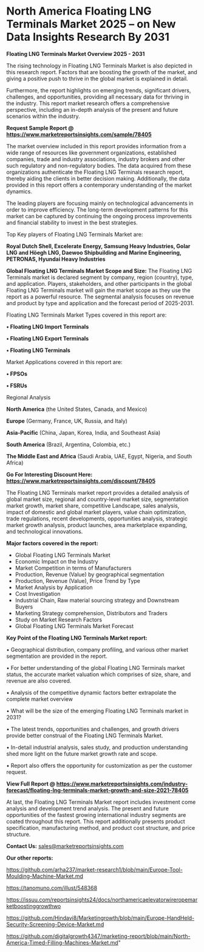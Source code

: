 # North America Floating LNG Terminals Market 2025 – on New Data Insights Research By 2031

<Strong> Floating LNG Terminals Market Overview 2025 - 2031</strong>

The rising technology in Floating LNG Terminals Market is also depicted in this research report. Factors that are boosting the growth of the market, and giving a positive push to thrive in the global market is explained in detail.

Furthermore, the report highlights on emerging trends, significant drivers, challenges, and opportunities, providing all necessary data for thriving in the industry. This report market research offers a comprehensive perspective, including an in-depth analysis of the present and future scenarios within the industry.

<strong>Request Sample Report @ <a href=https://www.marketreportsinsights.com/sample/78405>https://www.marketreportsinsights.com/sample/78405</a></strong>

The market overview included in this report provides information from a wide range of resources like government organizations, established companies, trade and industry associations, industry brokers and other such regulatory and non-regulatory bodies. The data acquired from these organizations authenticate the Floating LNG Terminals research report, thereby aiding the clients in better decision making. Additionally, the data provided in this report offers a contemporary understanding of the market dynamics.

The leading players are focusing mainly on technological advancements in order to improve efficiency. The long-term development patterns for this market can be captured by continuing the ongoing process improvements and financial stability to invest in the best strategies.

Top Key players of Floating LNG Terminals Market are:

<strong>Royal Dutch Shell, Excelerate Energy, Samsung Heavy Industries, Golar LNG and Höegh LNG, Daewoo Shipbuilding and Marine Engineering, PETRONAS, Hyundai Heavy Industries</strong>

<strong><b>Global Floating LNG Terminals Market Scope and Size:</b></strong>
The Floating LNG Terminals market is declared segment by company, region (country), type, and application. Players, stakeholders, and other participants in the global Floating LNG Terminals market will gain the market scope as they use the report as a powerful resource. The segmental analysis focuses on revenue and product by type and application and the forecast period of 2025-2031.

Floating LNG Terminals Market Types covered in this report are:

<strong>• Floating LNG Import Terminals

• Floating LNG Export Terminals

• Floating LNG Terminals</strong>

Market Applications covered in this report are:

<strong>• FPSOs

• FSRUs</strong> 

Regional Analysis

<strong>North America</strong> (the United States, Canada, and Mexico)

<strong>Europe</strong> (Germany, France, UK, Russia, and Italy)

<strong>Asia-Pacific</strong> (China, Japan, Korea, India, and Southeast Asia)

<strong>South America</strong> (Brazil, Argentina, Colombia, etc.)

<strong>The Middle East and Africa</strong> (Saudi Arabia, UAE, Egypt, Nigeria, and South Africa)

<strong>Go For Interesting Discount Here: <a href=https://www.marketreportsinsights.com/discount/78405>https://www.marketreportsinsights.com/discount/78405</a></strong>

The Floating LNG Terminals market report provides a detailed analysis of global market size, regional and country-level market size, segmentation market growth, market share, competitive Landscape, sales analysis, impact of domestic and global market players, value chain optimization, trade regulations, recent developments, opportunities analysis, strategic market growth analysis, product launches, area marketplace expanding, and technological innovations.

<strong><b>Major factors covered in the report:</b></strong>
<ul>
  <li>Global Floating LNG Terminals Market </li>
  <li>Economic Impact on the Industry</li>
  <li>Market Competition in terms of Manufacturers</li>
  <li>Production, Revenue (Value) by geographical segmentation</li>
  <li>Production, Revenue (Value), Price Trend by Type</li>
  <li>Market Analysis by Application</li>
  <li>Cost Investigation</li>
  <li>Industrial Chain, Raw material sourcing strategy and Downstream Buyers</li>
  <li>Marketing Strategy comprehension, Distributors and Traders</li>
  <li>Study on Market Research Factors</li>
  <li>Global Floating LNG Terminals Market Forecast</li>
</ul>

<strong><b>Key Point of the Floating LNG Terminals Market report:</b></strong>

• Geographical distribution, company profiling, and various other market segmentation are provided in the report.

• For better understanding of the global Floating LNG Terminals market status, the accurate market valuation which comprises of size, share, and revenue are also covered.

• Analysis of the competitive dynamic factors better extrapolate the complete market overview

• What will be the size of the emerging Floating LNG Terminals market in 2031?

• The latest trends, opportunities and challenges, and growth drivers provide better construal of the Floating LNG Terminals Market.

• In-detail industrial analysis, sales study, and production understanding shed more light on the future market growth rate and scope.

• Report also offers the opportunity for customization as per the customer request.

<strong><b>View Full Report @ <a href=https://www.marketreportsinsights.com/industry-forecast/floating-lng-terminals-market-growth-and-size-2021-78405>https://www.marketreportsinsights.com/industry-forecast/floating-lng-terminals-market-growth-and-size-2021-78405</a></b></strong>


At last, the Floating LNG Terminals Market report includes investment come analysis and development trend analysis. The present and future opportunities of the fastest growing international industry segments are coated throughout this report. This report additionally presents product specification, manufacturing method, and product cost structure, and price structure.

<strong>Contact Us:</strong>
sales@marketreportsinsights.com

<strong>Our other reports:</strong>

<a href=https://github.com/arha237/market-research1/blob/main/Europe-Tool-Moulding-Machine-Market.md>https://github.com/arha237/market-research1/blob/main/Europe-Tool-Moulding-Machine-Market.md</a>

<a href=https://tanomuno.com/illust/548368>https://tanomuno.com/illust/548368</a>

<a href=https://issuu.com/reportsinsights24/docs/northamericaelevatorwireropemarketboostinggrowthwo>https://issuu.com/reportsinsights24/docs/northamericaelevatorwireropemarketboostinggrowthwo</a>

<a href=https://github.com/Hindavi8/Marketingrowth/blob/main/Europe-HandHeld-Security-Screening-Device-Market.md>https://github.com/Hindavi8/Marketingrowth/blob/main/Europe-HandHeld-Security-Screening-Device-Market.md</a>

<a href=https://github.com/digitalgrowth4347/marketing-report/blob/main/North-America-Timed-Filling-Machines-Market.md>https://github.com/digitalgrowth4347/marketing-report/blob/main/North-America-Timed-Filling-Machines-Market.md</a>"
